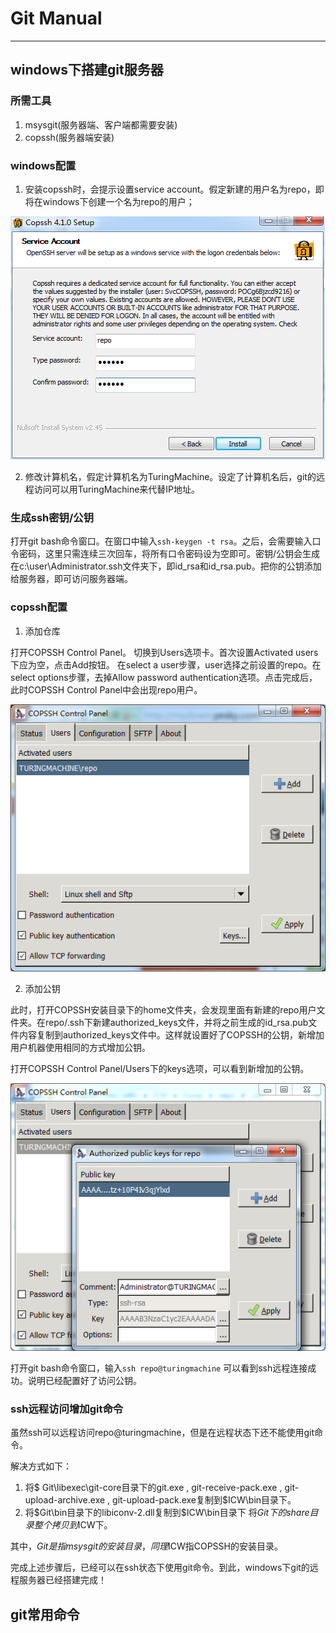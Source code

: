 # Git Manual
----------
## windows下搭建git服务器
### 所需工具
1. msysgit(服务器端、客户端都需要安装)
2. copssh(服务器端安装)

### windows配置

1. 安装copssh时，会提示设置service account。假定新建的用户名为repo，即将在windows下创建一个名为repo的用户；

![创建repo用户](img/copssh_install.png)

2. 修改计算机名，假定计算机名为TuringMachine。设定了计算机名后，git的远程访问可以用TuringMachine来代替IP地址。

### 生成ssh密钥/公钥

打开git bash命令窗口。在窗口中输入`ssh-keygen -t rsa`。之后，会需要输入口令密码，这里只需连续三次回车，将所有口令密码设为空即可。密钥/公钥会生成在c:\user\Administrator\.ssh文件夹下，即id\_rsa和id\_rsa.pub。把你的公钥添加给服务器，即可访问服务器端。

### copssh配置

1. 添加仓库

打开COPSSH Control Panel。
切换到Users选项卡。首次设置Activated users下应为空，点击Add按钮。
在select a user步骤，user选择之前设置的repo。在select options步骤，去掉Allow password authentication选项。点击完成后，此时COPSSH Control Panel中会出现repo用户。

![创建repo用户](img/activated_user.png)

2. 添加公钥

此时，打开COPSSH安装目录下的home文件夹，会发现里面有新建的repo用户文件夹。在repo/.ssh下新建authorized\_keys文件，并将之前生成的id\_rsa.pub文件内容复制到authorized\_keys文件中。这样就设置好了COPSSH的公钥，新增加用户机器使用相同的方式增加公钥。

打开COPSSH Control Panel/Users下的keys选项，可以看到新增加的公钥。

![创建repo用户](img/authorized_keys.png)

打开git bash命令窗口，输入`ssh repo@turingmachine`	可以看到ssh远程连接成功。说明已经配置好了访问公钥。

### ssh远程访问增加git命令

虽然ssh可以远程访问repo@turingmachine，但是在远程状态下还不能使用git命令。

解决方式如下：

1. 将$ Git\libexec\git-core目录下的git.exe , git-receive-pack.exe , git-upload-archive.exe , git-upload-pack.exe复制到$ICW\bin目录下。
2. 将$Git\bin目录下的libiconv-2.dll复制到$ICW\bin目录下
将$Git下的share目录整个拷贝到$ICW下。

其中，$Git是指msysgit的安装目录  ，同理$ICW指COPSSH的安装目录。

完成上述步骤后，已经可以在ssh状态下使用git命令。到此，windows下git的远程服务器已经搭建完成！

## git常用命令

